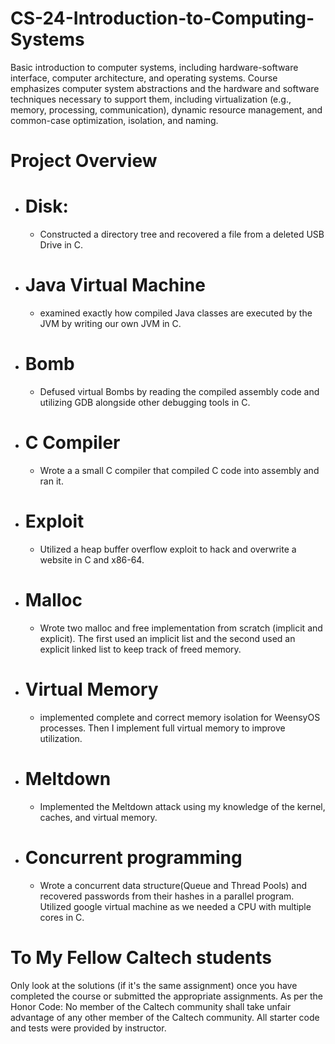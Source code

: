 # CS-24-Introduction-to-Computing-Systems
Basic introduction to computer systems, including hardware-software interface, computer architecture, and operating systems. Course emphasizes computer system abstractions and the hardware and software techniques necessary to support them, including virtualization (e.g., memory, processing, communication), dynamic resource management, and common-case optimization, isolation, and naming.
# Project Overview 
- # Disk:
  - Constructed a directory tree and recovered a file from a deleted USB Drive in C.
- # Java Virtual Machine
  - examined exactly how compiled Java classes are executed by the JVM by writing our own JVM in C.
- # Bomb
  - Defused virtual Bombs by reading the compiled assembly code and utilizing GDB alongside other debugging tools in C.
- # C Compiler
  - Wrote a a small C compiler that compiled C code into assembly and ran it.
- # Exploit
  - Utilized a heap buffer overflow exploit to hack and overwrite a website in C and x86-64.
- # Malloc
  - Wrote two malloc and free implementation from scratch (implicit and explicit). The first used an implicit list and the second used an explicit linked list to keep track of freed memory.
- # Virtual Memory
  - implemented complete and correct memory isolation for WeensyOS processes. Then I implement full virtual memory to improve utilization. 
- # Meltdown
  - Implemented the Meltdown attack using my knowledge of the kernel, caches, and virtual memory.
- # Concurrent programming 
  - Wrote a concurrent data structure(Queue and Thread Pools) and recovered passwords from their hashes in a parallel program. Utilized google virtual machine as we needed a CPU with multiple cores in C.
# To My Fellow Caltech students
Only look at the solutions (if it's the same assignment) once you have completed the course or submitted the appropriate assignments.
As per the Honor Code: No member of the Caltech community shall take unfair advantage of any other member of the Caltech community. All starter code and  tests were provided by instructor.
